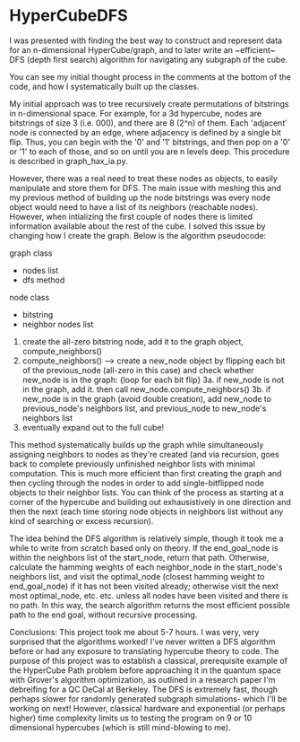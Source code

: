 # HyperCubeDFS

I was presented with finding the best way to construct and represent data for an n-dimensional HyperCube/graph, and to later write an ~efficient~ DFS (depth first search) algorithm for navigating any subgraph of the cube. 

You can see my initial thought process in the comments at the bottom of the code, and how I systematically built up the classes.

My initial approach was to tree recursively create permutations of bitstrings in n-dimensional space. For example, for a 3d hypercube, nodes are bitstrings of size 3 (i.e. 000), and there are 8 (2^n) of them. Each 'adjacent' node is connected by an edge, where adjacency is defined by a single bit flip. Thus, you can begin with the '0' and '1' bitstrings, and then pop on a '0' or '1' to each of those, and so on until you are n levels deep. This procedure is described in graph_hax_ia.py.

However, there was a real need to treat these nodes as objects, to easily manipulate and store them for DFS. The main issue with meshing this and my previous method of building up the node bitstrings was every node object would need to have a list of its neighbors (reachable nodes). However, when intializing the first couple of nodes there is limited information available about the rest of the cube. I solved this issue by changing how I create the graph. Below is the algorithm pseudocode:

graph class
- nodes list
- dfs method

node class
- bitstring
- neighbor nodes list

1. create the all-zero bitstring node, add it to the graph object, compute_neighbors()
2. compute_neighbors() --> create a new_node object by flipping each bit of the previous_node (all-zero in this case) and check whether new_node is in the graph: {loop for each bit flip}
   3a. if new_node is not in the graph, add it. then call new_node.compute_neighbors()
   3b. if new_node is in the graph (avoid double creation), add new_node to previous_node's neighbors list, and previous_node to new_node's neighbors list
4. eventually expand out to the full cube!

This method systematically builds up the graph while simultaneously assigning neighbors to nodes as they're created (and via recursion, goes back to complete previously unfinished neighbor lists with minimal computation. This is much more efficient than first creating the graph and then cycling through the nodes in order to add single-bitflipped node objects to their neighbor lists. You can think of the process as starting at a corner of the hypercube and building out exhausistively in one direction and then the next (each time storing node objects in neighbors list without any kind of searching or excess recursion).

The idea behind the DFS algorithm is relatively simple, though it took me a while to write from scratch based only on theory. If the end_goal_node is within the neighbors list of the start_node, return that path. Otherwise, calculate the hamming weights of each neighbor_node in the start_node's neighbors list, and visit the optimal_node (closest hamming weight to end_goal_node) if it has not been visited already; otherwise visit the next most optimal_node, etc. etc. unless all nodes have been visited and there is no path. In this way, the search algorithm returns the most efficient possible path to the end goal, without recursive processing.

Conclusions:
This project took me about 5-7 hours. I was very, very surprised that the algorithms worked! I've never written a DFS algorithm before or had any exposure to translating hypercube theory to code. The purpose of this project was to establish a classical, prerequisite example of the HyperCube Path problem before approaching it in the quantum space with Grover's algorithm optimization, as outlined in a research paper I'm debreifing for a QC DeCal at Berkeley. The DFS is extremely fast, though perhaps slower for randomly generated subgraph simulations- which I'll be working on next! However, classical hardware and exponential (or perhaps higher) time complexity limits us to testing the program on 9 or 10 dimensional hypercubes (which is still mind-blowing to me).


